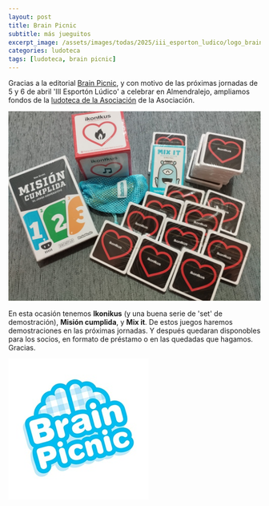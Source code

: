 ```yaml
---
layout: post
title: Brain Picnic
subtitle: más jueguitos
excerpt_image: /assets/images/todas/2025/iii_esporton_ludico/logo_brainpicnic.jpeg
categories: ludoteca
tags: [ludoteca, brain picnic]
---
```


Gracias a la editorial [Brain Picnic](https://brainpicnic.com/), y con motivo de las próximas jornadas de 5 y 6 de abril 'III Esportón Lúdico' a celebrar en Almendralejo, ampliamos fondos de la [ludoteca de la Asociación](https://boardgamegeek.com/collection/user/AsociacionCSIBadajoz?rankobjecttype=subtype&rankobjectid=1&columns=title%7Cthumbnail%7Cversion%7Ccomment&geekranks=Board%20Game%20Rank&own=1&objecttype=thing&ff=1&subtype=boardgame) de la Asociación.

![bumble3ee](/assets/images/todas/2025/ludoteca_brainpicnic_2025.jpg)

En esta ocasión tenemos <b>Ikonikus</b> (y una buena serie de 'set' de demostración), <b>Misión cumplida</b>, y <b>Mix it</b>. De estos juegos haremos demostraciones en las próximas jornadas. Y después quedaran disponobles para los socios, en formato de préstamo o en las quedadas que hagamos. Gracias.

![bumble3ee](/assets/images/todas/2025/iii_esporton_ludico/logo_brainpicnic.jpeg)